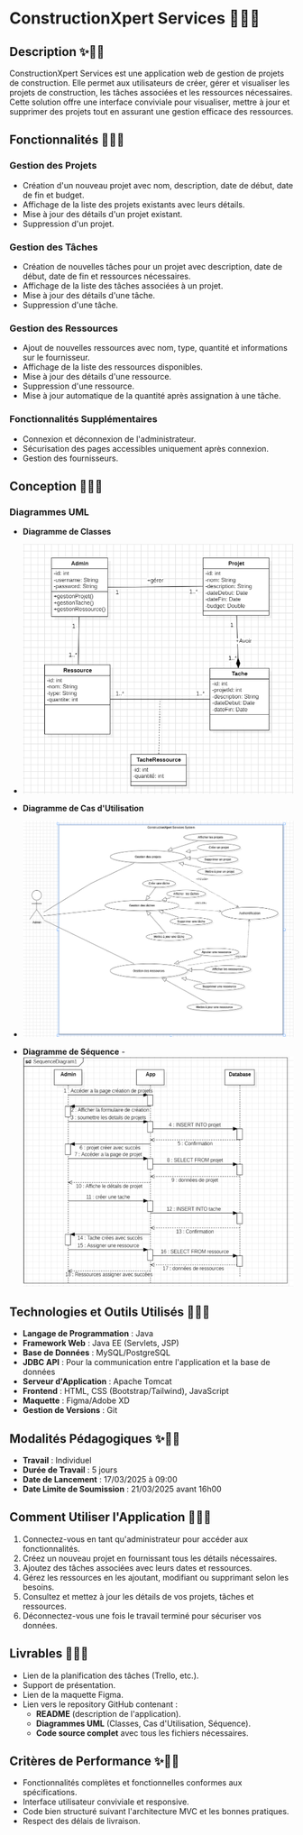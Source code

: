 # ConstructionXpert Services 🚧🚀✨

## Description ✨🚀🚧
ConstructionXpert Services est une application web de gestion de projets de construction. Elle permet aux utilisateurs de créer, gérer et visualiser les projets de construction, les tâches associées et les ressources nécessaires. Cette solution offre une interface conviviale pour visualiser, mettre à jour et supprimer des projets tout en assurant une gestion efficace des ressources.

## Fonctionnalités 🚀✨🚧

### Gestion des Projets
- Création d'un nouveau projet avec nom, description, date de début, date de fin et budget.
- Affichage de la liste des projets existants avec leurs détails.
- Mise à jour des détails d'un projet existant.
- Suppression d'un projet.

### Gestion des Tâches
- Création de nouvelles tâches pour un projet avec description, date de début, date de fin et ressources nécessaires.
- Affichage de la liste des tâches associées à un projet.
- Mise à jour des détails d'une tâche.
- Suppression d'une tâche.

### Gestion des Ressources
- Ajout de nouvelles ressources avec nom, type, quantité et informations sur le fournisseur.
- Affichage de la liste des ressources disponibles.
- Mise à jour des détails d'une ressource.
- Suppression d'une ressource.
- Mise à jour automatique de la quantité après assignation à une tâche.

### Fonctionnalités Supplémentaires
- Connexion et déconnexion de l'administrateur.
- Sécurisation des pages accessibles uniquement après connexion.
- Gestion des fournisseurs.

## Conception 🚧✨🚀

### Diagrammes UML
- **Diagramme de Classes**
- <img src="uml/1.png" alt="Class Diagram" width="500">

- **Diagramme de Cas d'Utilisation**
- <img src="uml/2.png" alt="Class Diagram" width="500">

- **Diagramme de Séquence**
-<img src="uml/3.png" alt="Class Diagram" width="500">

## Technologies et Outils Utilisés 🚀🚧✨
- **Langage de Programmation** : Java
- **Framework Web** : Java EE (Servlets, JSP)
- **Base de Données** : MySQL/PostgreSQL
- **JDBC API** : Pour la communication entre l'application et la base de données
- **Serveur d'Application** : Apache Tomcat
- **Frontend** : HTML, CSS (Bootstrap/Tailwind), JavaScript
- **Maquette** : Figma/Adobe XD
- **Gestion de Versions** : Git

## Modalités Pédagogiques ✨🚧🚀
- **Travail** : Individuel
- **Durée de Travail** : 5 jours
- **Date de Lancement** : 17/03/2025 à 09:00
- **Date Limite de Soumission** : 21/03/2025 avant 16h00

## Comment Utiliser l'Application 🚧🚀✨
1. Connectez-vous en tant qu'administrateur pour accéder aux fonctionnalités.
2. Créez un nouveau projet en fournissant tous les détails nécessaires.
3. Ajoutez des tâches associées avec leurs dates et ressources.
4. Gérez les ressources en les ajoutant, modifiant ou supprimant selon les besoins.
5. Consultez et mettez à jour les détails de vos projets, tâches et ressources.
6. Déconnectez-vous une fois le travail terminé pour sécuriser vos données.

## Livrables 🚀✨🚧
- Lien de la planification des tâches (Trello, etc.).
- Support de présentation.
- Lien de la maquette Figma.
- Lien vers le repository GitHub contenant :
  - **README** (description de l'application).
  - **Diagrammes UML** (Classes, Cas d'Utilisation, Séquence).
  - **Code source complet** avec tous les fichiers nécessaires.

## Critères de Performance ✨🚧🚀
- Fonctionnalités complètes et fonctionnelles conformes aux spécifications.
- Interface utilisateur conviviale et responsive.
- Code bien structuré suivant l'architecture MVC et les bonnes pratiques.
- Respect des délais de livraison.
